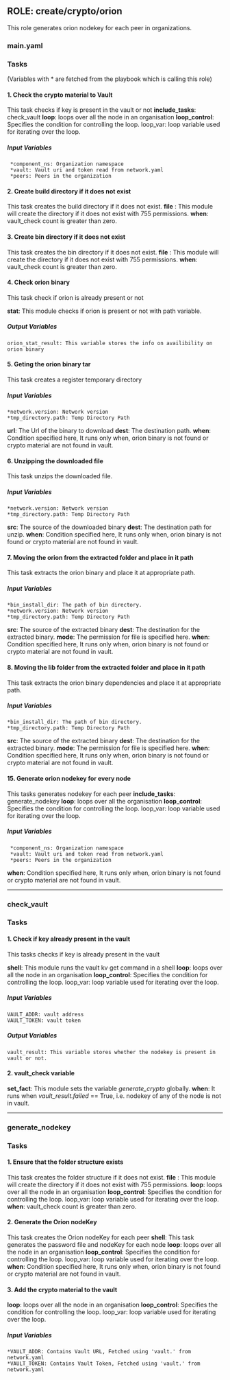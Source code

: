 ## ROLE: create/crypto/orion
This role generates orion nodekey for each peer in organizations.
### main.yaml
### Tasks
(Variables with * are fetched from the playbook which is calling this role)
#### 1. Check the crypto material to Vault
This task checks if key is present in the vault or not
**include_tasks**: check_vault
**loop**: loops over all the node in an organisation
**loop_control**: Specifies the condition for controlling the loop.
    loop_var: loop variable used for iterating over the loop.
##### Input Variables
     *component_ns: Organization namespace   
     *vault: Vault uri and token read from network.yaml
     *peers: Peers in the organization

#### 2. Create build directory if it does not exist
This task creates the build directory if it does not exist.
**file** : This module will create the directory if it does not exist with 755 permissions.
**when**: vault_check count is greater than zero.

#### 3. Create bin directory if it does not exist
This task creates the bin directory if it does not exist.
**file** : This module will create the directory if it does not exist with 755 permissions.
**when**: vault_check count is greater than zero.

#### 4. Check orion binary
This task check if orion is already present or not

**stat**: This module checks if orion is present or not with path variable.

##### Output Variables
    orion_stat_result: This variable stores the info on availibility on orion binary

#### 5. Geting the orion binary tar
This task creates a register temporary directory
##### Input Variables
    *network.version: Network version
    *tmp_directory.path: Temp Directory Path
**url**: The Url of the binary to download
**dest**: The destination path.
**when**: Condition specified here, It runs only when, orion binary is not found or crypto material are not found in vault.

#### 6. Unzipping the downloaded file
This task unzips the downloaded file.
##### Input Variables
    *network.version: Network version
    *tmp_directory.path: Temp Directory Path
**src**: The source of the downloaded binary
**dest**: The destination path for unzip.
**when**: Condition specified here, It runs only when, orion binary is not found or crypto material are not found in vault.

#### 7. Moving the orion from the extracted folder and place in it path
This task extracts the orion binary and place it at appropriate path.
##### Input Variables
    *bin_install_dir: The path of bin directory.
    *network.version: Network version
    *tmp_directory.path: Temp Directory Path
**src**: The source of the extracted binary
**dest**: The destination for the extracted binary.
**mode**: The permission for file is specified here.
**when**: Condition specified here, It runs only when, orion binary is not found or crypto material are not found in vault.

#### 8. Moving the lib folder from the extracted folder and place in it path
This task extracts the orion binary dependencies and place it at appropriate path.
##### Input Variables
    *bin_install_dir: The path of bin directory.
    *tmp_directory.path: Temp Directory Path
**src**: The source of the extracted binary
**dest**: The destination for the extracted binary.
**mode**: The permission for file is specified here.
**when**: Condition specified here, It runs only when, orion binary is not found or crypto material are not found in vault.

#### 15. Generate orion nodekey for every node
This tasks generates nodekey for each peer
**include_tasks**: generate_nodekey
**loop**: loops over all the organisation
**loop_control**: Specifies the condition for controlling the loop.
    loop_var: loop variable used for iterating over the loop.
##### Input Variables
     *component_ns: Organization namespace   
     *vault: Vault uri and token read from network.yaml
     *peers: Peers in the organization
**when**: Condition specified here, It runs only when, orion binary is not found or crypto material are not found in vault.

-------------
### check_vault
### Tasks
#### 1. Check if key already present in the vault
This tasks checks if key is already present in the vault

**shell**: This module runs the vault kv get command in a shell
**loop**: loops over all the node in an organisation
**loop_control**: Specifies the condition for controlling the loop.
    loop_var: loop variable used for iterating over the loop.

##### Input Variables

    VAULT_ADDR: vault address
    VAULT_TOKEN: vault token

##### Output Variables

    vault_result: This variable stores whether the nodekey is present in vault or not.


#### 2. vault_check variable
**set_fact**: This module sets the variable *generate_crypto* globally.
**when**: It runs when *vault_result.failed* == True, i.e. nodekey of any of the node is not in vault.

----------------
### generate_nodekey
### Tasks

#### 1. Ensure that the folder structure exists
This task creates the folder structure if it does not exist.
**file** : This module will create the directory if it does not exist with 755 permissions.
**loop**: loops over all the node in an organisation
**loop_control**: Specifies the condition for controlling the loop.
    loop_var: loop variable used for iterating over the loop.
**when**: vault_check count is greater than zero.

#### 2. Generate the Orion nodeKey 
 This task creates the Orion nodeKey for each peer 
**shell**: This task generates the password file and nodeKey for each node
**loop**: loops over all the node in an organisation
**loop_control**: Specifies the condition for controlling the loop.
    loop_var: loop variable used for iterating over the loop.
**when**: Condition specified here, It runs only when, orion binary is not found or crypto material are not found in vault.

#### 3. Add the crypto material to the vault
**loop**: loops over all the node in an organisation
**loop_control**: Specifies the condition for controlling the loop.
    loop_var: loop variable used for iterating over the loop.
##### Input Variables

    *VAULT_ADDR: Contains Vault URL, Fetched using 'vault.' from network.yaml
    *VAULT_TOKEN: Contains Vault Token, Fetched using 'vault.' from network.yaml


